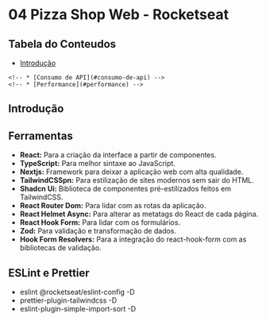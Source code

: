 # 04 Pizza Shop Web - Rocketseat

## Tabela do Conteudos

  * [Introdução](#introdução)
  <!-- * [Exposição do projeto](#exposição-do-projeto) -->
  <!-- * [Objetivo](#objetivo) -->
  <!-- * [Desafio](#desafio) -->
  <!-- * [Destaques de códigos](#destaques-de-código) -->
    <!-- * [Consumo de API](#consumo-de-api) -->
    <!-- * [Performance](#performance) -->
  <!-- * [Curiosidade](#curiosidade) -->
  <!-- * [Ferramentas](#ferramentas) -->

## Introdução

<!-- Esse é o primeiro projeto utilizando o framework NextJS apresentado na formação ReactJS do curso da [Rocketseat](https://app.rocketseat.com.br/cart/rocketseat-one?referral=tiago-forward&coupon=indicamgm&utm_source=platform&utm_medium=organic&utm_campaign=venda&utm_term=mgm&utm_content=indication-lp_one), passando por conceitos de SPA, server-side rendering (SSR) e static-site generation (SSG).

Durante as aulas podemos aprender a criar essa aplicação (Ignite Shop 1.0), porém foi apresenta em uma versão de 2 anos atrás, utilizada a pasta `pages` pude refazer a aplicação com o next14, com a pasta `app` para as páginas. -->

<!-- # Exposição do projeto

  <img src="./src/assets/dt-money-layout-descktop.gif"> -->

<!-- ## Objetivo

  ### Objetivo proposto pelo curso!

    - Implementar um carrinho, com a opção de adicionar e remover os itens antes de prosseguir ao checkou. ❌

<img src="./public/Ignite Shop 2.0.png"> -->

<!-- ## Desafio

Durante o desenvolvimento desse projeto, pude reforçar em como utilizar o Axios para fazer as consultas da API do GitHub, onde foi realizado 3 tipos de busca, primeiro buscar os dados de usuário do perfil expondo na página principal, abaixo na mesma página, outra consulta a Api para exibir todas as issues do repositório, e por último, mais uma consulta, para expor em uma nova página os dados da issue que foi selecionada na primeira página. -->

<!-- ## Curiosidade

- O next trabalha com 'File-System Routing', que significa "Roteamento baseado em arquvos físicos".
- No next todas as imagens da aplicação são otimizadas automaticamente. -->

## Ferramentas

<ul>
  <li>
    <strong>React:</strong> Para a criação da interface a partir de componentes.
  </li>
  <li>
    <strong>TypeScript:</strong> Para melhor sintaxe ao JavaScript.
  </li>
  <li>
    <strong>Nextjs:</strong> Framework para deixar a aplicação web com alta qualidade.
  </li>
  <li>
    <strong>TailwindCSSpn:</strong> Para estilização de sites modernos sem sair do HTML.
  </li>
  <li>
    <strong>Shadcn Ui:</strong> Biblioteca de componentes pré-estilizados feitos em TailwindCSS.
  </li>
  <li>
    <strong>React Router Dom:</strong> Para lidar com as rotas da aplicação.
  </li>
  <li>
    <strong>React Helmet Async:</strong> Para alterar as metatags do React de cada página.
  </li>
  <li>
    <strong>React Hook Form:</strong> Para lidar com os formulários.
  </li>
  <li>
    <strong>Zod:</strong> Para validação e transformação de dados.
  </li>
  <li>
    <strong>Hook Form Resolvers:</strong> Para a integração do react-hook-form com as bibliotecas de validação.
  </li>
</ul>

## ESLint e Prettier

<ul>
  <li>
    eslint @rocketseat/eslint-config -D
  </li>
  <li>
    prettier-plugin-tailwindcss -D
  </li>
  <li>
    eslint-plugin-simple-import-sort -D
  </li>
</ul>
